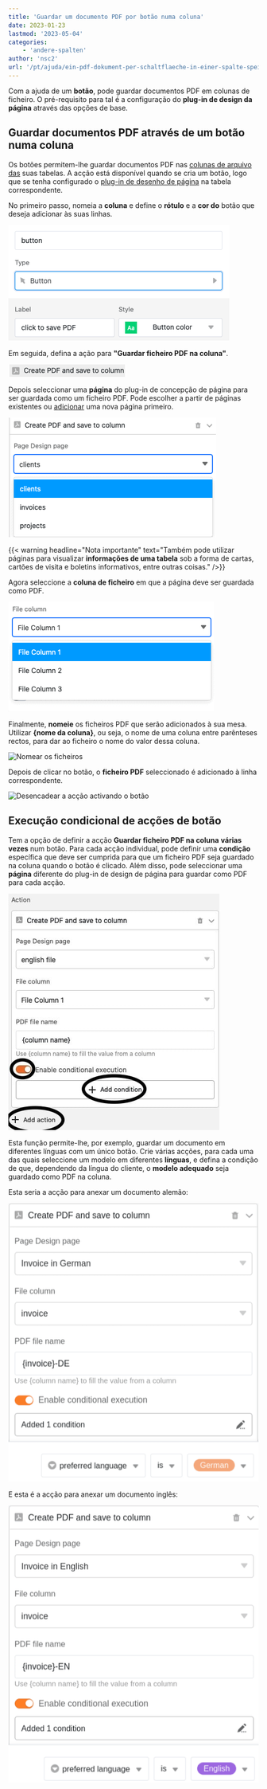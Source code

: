 ```yaml
---
title: 'Guardar um documento PDF por botão numa coluna'
date: 2023-01-23
lastmod: '2023-05-04'
categories:
    - 'andere-spalten'
author: 'nsc2'
url: '/pt/ajuda/ein-pdf-dokument-per-schaltflaeche-in-einer-spalte-speichern'
---
```


Com a ajuda de um **botão**, pode guardar documentos PDF em colunas de ficheiro. O pré-requisito para tal é a configuração do **plug-in de design da página** através das opções de base.

## Guardar documentos PDF através de um botão numa coluna

Os botões permitem-lhe guardar documentos PDF nas [colunas de arquivo das](https://seatable.io/pt/docs/datei-und-bildanhaenge/die-datei-spalte/) suas tabelas. A acção está disponível quando se cria um botão, logo que se tenha configurado o [plug-in de desenho de página](https://seatable.io/pt/?post_type=docs&p=19223) na tabela correspondente.

No primeiro passo, nomeia a **coluna** e define o **rótulo** e a **cor do** botão que deseja adicionar às suas linhas.

![Nomear a linha, etiquetar e seleccionar a cor do botão](images/name-button-and-select-colour.png)

Em seguida, defina a ação para **"Guardar ficheiro PDF na coluna"**.

![Seleccionar a acção: Guardar ficheiro PDF na coluna](images/create-pdf-design-and-save-to-column.png)

Depois seleccionar uma **página** do plug-in de concepção de página para ser guardada como um ficheiro PDF. Pode escolher a partir de páginas existentes ou [adicionar](https://seatable.io/pt/?post_type=docs&p=19223) uma nova página primeiro.

![Selecção da página a partir do plug-in de concepção de página que deve ser guardado como PDF na coluna.](images/select-file-to-create-PDF-with.png)

{{< warning  headline="Nota importante"  text="Também pode utilizar páginas para visualizar **informações de uma tabela** sob a forma de cartas, cartões de visita e boletins informativos, entre outras coisas." />}}

Agora seleccione a **coluna de ficheiro** em que a página deve ser guardada como PDF.

![Seleccionar a coluna do ficheiro em que o ficheiro PDF deve ser guardado.](images/select-column-to-put-PDF.png)

Finalmente, **nomeie** os ficheiros PDF que serão adicionados à sua mesa. Utilizar **{nome da coluna}**, ou seja, o nome de uma coluna entre parênteses rectos, para dar ao ficheiro o nome do valor dessa coluna.

![Nomear os ficheiros](https://seatable.io/wp-content/uploads/2023/01/PDF-file-name.png)

Depois de clicar no botão, o **ficheiro PDF** seleccionado é adicionado à linha correspondente.

![Desencadear a acção activando o botão](https://seatable.io/wp-content/uploads/2023/01/pdf-example.gif)

## Execução condicional de acções de botão

Tem a opção de definir a acção **Guardar ficheiro PDF na coluna** **várias vezes** num botão. Para cada acção individual, pode definir uma **condição** específica que deve ser cumprida para que um ficheiro PDF seja guardado na coluna quando o botão é clicado. Além disso, pode seleccionar uma **página** diferente do plug-in de design de página para guardar como PDF para cada acção.

![Definição de múltiplas acções para um botão e adição de condições específicas para executar a acção](images/add-several-actions-and-conditions-to-button.jpg)

Esta função permite-lhe, por exemplo, guardar um documento em diferentes línguas com um único botão. Crie várias acções, para cada uma das quais seleccione um modelo em diferentes **línguas**, e defina a condição de que, dependendo da língua do cliente, o **modelo adequado** seja guardado como PDF na coluna.

Esta seria a acção para anexar um documento alemão:

![Definição de diferentes modelos em diferentes línguas para cada acção, de modo a que o modelo apropriado seja guardado na coluna, dependendo da origem do cliente e se a condição do filtro se aplica](images/create-pdf-via-button-condition-1.png)

E esta é a acção para anexar um documento inglês:

![Definição de diferentes modelos em diferentes línguas para cada acção, de modo a que o modelo apropriado seja guardado na coluna, dependendo da origem do cliente e se a condição do filtro se aplica](images/create-pdf-via-button-condition-2.png)

